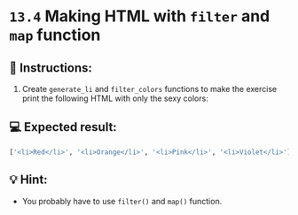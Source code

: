 # `13.4` Making HTML with `filter` and `map` function

## 📝 Instructions:

1. Create `generate_li` and `filter_colors` functions to make the exercise print the following HTML with only the sexy colors:

## 💻 Expected result:

```py
['<li>Red</li>', '<li>Orange</li>', '<li>Pink</li>', '<li>Violet</li>']
```

## 💡 Hint:

+ You probably have to use `filter()` and `map()` function.
